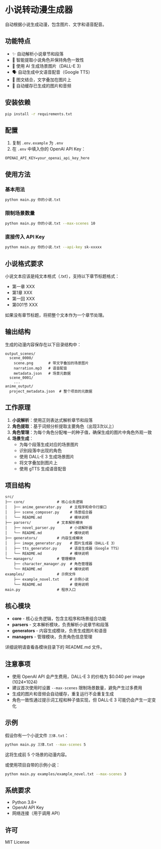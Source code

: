 # 小说转动漫生成器

自动根据小说生成动漫，包含图片、文字和语音配音。

## 功能特点

- ✨ 自动解析小说章节和段落
- 👥 智能提取小说角色并保持角色一致性
- 🎨 使用 AI 生成场景图片（DALL-E 3）
- 🗣️ 自动生成中文语音配音（Google TTS）
- 📝 图文结合，文字叠加在图片上
- 💾 自动缓存已生成的图片和音频

## 安装依赖

```bash
pip install -r requirements.txt
```

## 配置

1. 复制 `.env.example` 为 `.env`
2. 在 `.env` 中填入你的 OpenAI API Key：

```
OPENAI_API_KEY=your_openai_api_key_here
```

## 使用方法

### 基本用法

```bash
python main.py 你的小说.txt
```

### 限制场景数量

```bash
python main.py 你的小说.txt --max-scenes 10
```

### 直接传入 API Key

```bash
python main.py 你的小说.txt --api-key sk-xxxxx
```

## 小说格式要求

小说文本应该是纯文本格式（.txt），支持以下章节标题格式：

- 第一章 XXX
- 第1章 XXX
- 第一回 XXX
- 第001节 XXX

如果没有章节标题，将把整个文本作为一个章节处理。

## 输出结构

生成的动漫内容保存在以下目录结构中：

```
output_scenes/
  scene_0000/
    scene.png       # 带文字叠加的场景图片
    narration.mp3   # 语音配音
    metadata.json   # 场景元数据
  scene_0001/
    ...
anime_output/
  project_metadata.json  # 整个项目的元数据
```

## 工作原理

1. **小说解析**：使用正则表达式解析章节和段落
2. **角色提取**：基于词频分析提取主要角色（出现3次以上）
3. **角色管理**：为每个角色分配唯一的种子值，确保生成的图片中角色外观一致
4. **场景生成**：
   - 为每个段落生成对应的场景图片
   - 识别段落中出现的角色
   - 使用 DALL-E 3 生成场景图片
   - 将文字叠加到图片上
   - 使用 gTTS 生成语音配音

## 项目结构

```
src/
├── core/               # 核心业务逻辑
│   ├── anime_generator.py    # 主程序和命令行接口
│   ├── scene_composer.py     # 场景组合器
│   └── README.md             # 模块说明
├── parsers/            # 文本解析模块
│   ├── novel_parser.py       # 小说解析器
│   └── README.md             # 模块说明
├── generators/         # 内容生成模块
│   ├── image_generator.py    # 图片生成器（DALL-E 3）
│   ├── tts_generator.py      # 语音生成器（Google TTS）
│   └── README.md             # 模块说明
└── managers/           # 管理模块
    ├── character_manager.py  # 角色管理器
    └── README.md             # 模块说明
examples/               # 示例文件
    ├── example_novel.txt     # 示例小说
    └── README.md             # 使用说明
main.py                 # 程序入口
```

## 核心模块

- **core** - 核心业务逻辑，包含主程序和场景组合功能
- **parsers** - 文本解析模块，负责解析小说章节和段落
- **generators** - 内容生成模块，负责生成图片和语音
- **managers** - 管理模块，负责角色信息管理

详细说明请查看各模块目录下的 README.md 文件。

## 注意事项

- 使用 OpenAI API 会产生费用，DALL-E 3 的价格为 $0.040 per image (1024×1024)
- 建议首次使用时设置 `--max-scenes` 限制场景数量，避免产生过多费用
- 生成的图片和音频会自动缓存，重复运行不会重复生成
- 角色一致性通过提示词工程和种子值实现，但 DALL-E 3 可能仍会产生一定变化

## 示例

假设你有一个小说文件 `三体.txt`：

```bash
python main.py 三体.txt --max-scenes 5
```

这将生成前 5 个场景的动漫内容。

或使用项目自带的示例小说：

```bash
python main.py examples/example_novel.txt --max-scenes 3
```

## 系统要求

- Python 3.8+
- OpenAI API Key
- 网络连接（用于调用 API）

## 许可

MIT License
